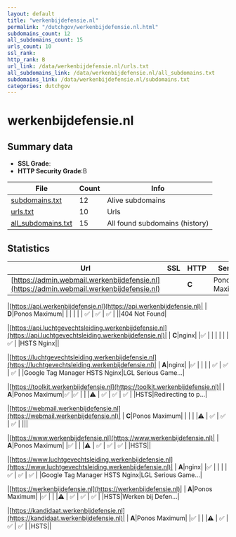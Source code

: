 ```yaml
---
layout: default
title: "werkenbijdefensie.nl"
permalink: "/dutchgov/werkenbijdefensie.nl.html"
subdomains_count: 12
all_subdomains_count: 15
urls_count: 10
ssl_rank: 
http_rank: B
url_link: /data/werkenbijdefensie.nl/urls.txt
all_subdomains_link: /data/werkenbijdefensie.nl/all_subdomains.txt
subdomains_link: /data/werkenbijdefensie.nl/subdomains.txt
categories: dutchgov
---
```



# werkenbijdefensie.nl
## Summary data


 - **SSL Grade**:
 - **HTTP Security Grade**:B


| File       | Count | Info |
|------------|-------|------|
|[subdomains.txt](/data/werkenbijdefensie.nl/subdomains.txt)|12|Alive subdomains|
|[urls.txt](/data/werkenbijdefensie.nl/urls.txt)|10|Urls|
|[all_subdomains.txt](/data/werkenbijdefensie.nl/all_subdomains.txt)|15|All found subdomains (history)|


## Statistics


| Url | SSL | HTTP | Server | Cookie | HSTS | CORS | CTO | CSP | XFO | XXP | RP |FP| Tech |Title |
|--------|-------|-------|------|------|------|------|------|------|------|------|------|------|------|------|
|[https://admin.webmail.werkenbijdefensie.nl](https://admin.webmail.werkenbijdefensie.nl)| | **C**|Ponos Maximum| | | | |:warning: | :white_check_mark: | :white_check_mark: | :white_check_mark: | |||


|[https://api.werkenbijdefensie.nl](https://api.werkenbijdefensie.nl)| | **D**|Ponos Maximum| | | | | | :white_check_mark: | :white_check_mark: | :white_check_mark: | ||404 Not Found|


|[https://api.luchtgevechtsleiding.werkenbijdefensie.nl](https://api.luchtgevechtsleiding.werkenbijdefensie.nl)| | **C**|nginx| |:white_check_mark: | | | | | | :white_check_mark: | |HSTS Nginx||


|[https://luchtgevechtsleiding.werkenbijdefensie.nl](https://luchtgevechtsleiding.werkenbijdefensie.nl)| | **A**|nginx| |:white_check_mark: | | | | :white_check_mark: | :white_check_mark: | :white_check_mark: | |Google Tag Manager HSTS Nginx|LGL Serious Game...|


|[https://toolkit.werkenbijdefensie.nl](https://toolkit.werkenbijdefensie.nl)| | **A**|Ponos Maximum|:white_check_mark: |:white_check_mark: | | |:warning: | :white_check_mark: | :white_check_mark: | :white_check_mark: | |HSTS|Redirecting to p...|


|[https://webmail.werkenbijdefensie.nl](https://webmail.werkenbijdefensie.nl)| | **C**|Ponos Maximum| | | | |:warning: | :white_check_mark: | :white_check_mark: | :white_check_mark: | |||


|[https://www.werkenbijdefensie.nl](https://www.werkenbijdefensie.nl)| | **A**|Ponos Maximum| |:white_check_mark: | | |:warning: | :white_check_mark: | :white_check_mark: | :white_check_mark: | |HSTS||


|[https://www.luchtgevechtsleiding.werkenbijdefensie.nl](https://www.luchtgevechtsleiding.werkenbijdefensie.nl)| | **A**|nginx| |:white_check_mark: | | | | :white_check_mark: | :white_check_mark: | :white_check_mark: | |Google Tag Manager HSTS Nginx|LGL Serious Game...|


|[https://werkenbijdefensie.nl](https://werkenbijdefensie.nl)| | **A**|Ponos Maximum| |:white_check_mark: | | |:warning: | :white_check_mark: | :white_check_mark: | :white_check_mark: | |HSTS|Werken bij Defen...|


|[https://kandidaat.werkenbijdefensie.nl](https://kandidaat.werkenbijdefensie.nl)| | **A**|Ponos Maximum| |:white_check_mark: | | |:warning: | :white_check_mark: | :white_check_mark: | :white_check_mark: | |HSTS||

